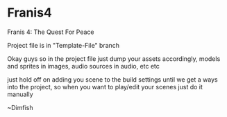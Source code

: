 Franis4
=======

Franis 4: The Quest For Peace

Project file is in "Template-File" branch

Okay guys so in the project file just dump your assets accordingly, models and sprites in images, audio sources in audio,
etc etc

just hold off on adding you scene to the build settings until we get a ways into the project, so when you want to play/edit
your scenes just do it manually 

~Dimfish
